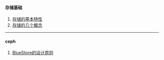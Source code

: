 #### 存储基础
1. [存储的基本特性](2019/存储的两个特性.md)
2. [存储的几个概念](2019/存储的几个概念.md)

----
#### ceph
1. [BlueStore的设计原则](2019/BlueStore的设计原则.md)

